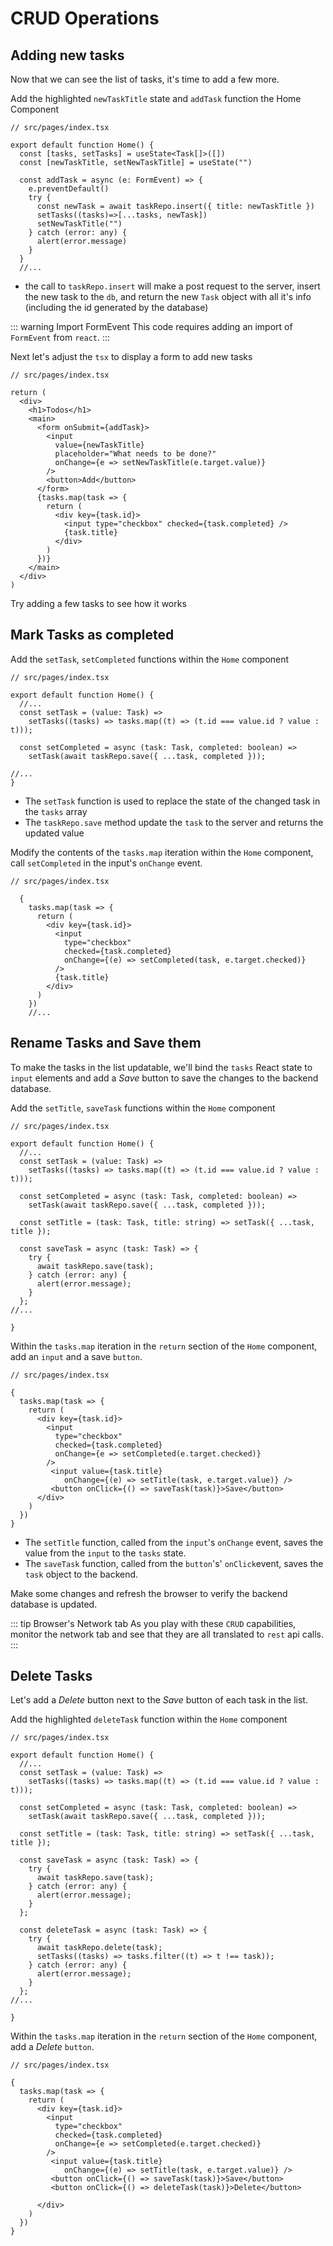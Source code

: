 # CRUD Operations

## Adding new tasks

Now that we can see the list of tasks, it's time to add a few more.

Add the highlighted `newTaskTitle` state and `addTask` function the Home Component

```ts{5-16}
// src/pages/index.tsx

export default function Home() {
  const [tasks, setTasks] = useState<Task[]>([])
  const [newTaskTitle, setNewTaskTitle] = useState("")

  const addTask = async (e: FormEvent) => {
    e.preventDefault()
    try {
      const newTask = await taskRepo.insert({ title: newTaskTitle })
      setTasks((tasks)=>[...tasks, newTask])
      setNewTaskTitle("")
    } catch (error: any) {
      alert(error.message)
    }
  }
  //...
```

- the call to `taskRepo.insert` will make a post request to the server, insert the new task to the `db`, and return the new `Task` object with all it's info (including the id generated by the database)

::: warning Import FormEvent
This code requires adding an import of `FormEvent` from `react`.
:::

Next let's adjust the `tsx` to display a form to add new tasks

```tsx{7-14}
// src/pages/index.tsx

return (
  <div>
    <h1>Todos</h1>
    <main>
      <form onSubmit={addTask}>
        <input
          value={newTaskTitle}
          placeholder="What needs to be done?"
          onChange={e => setNewTaskTitle(e.target.value)}
        />
        <button>Add</button>
      </form>
      {tasks.map(task => {
        return (
          <div key={task.id}>
            <input type="checkbox" checked={task.completed} />
            {task.title}
          </div>
        )
      })}
    </main>
  </div>
)
```

Try adding a few tasks to see how it works

## Mark Tasks as completed

Add the `setTask`, `setCompleted` functions within the `Home` component

```tsx{5-6,8-9,16}
// src/pages/index.tsx

export default function Home() {
  //...
  const setTask = (value: Task) =>
    setTasks((tasks) => tasks.map((t) => (t.id === value.id ? value : t)));

  const setCompleted = async (task: Task, completed: boolean) =>
    setTask(await taskRepo.save({ ...task, completed }));

//...
}
```
- The `setTask` function is used to replace the state of the changed task in the `tasks` array
- The `taskRepo.save` method update the `task` to the server and returns the updated value

Modify the contents of the `tasks.map` iteration within the `Home` component, call `setCompleted` in the input's `onChange` event.

```tsx{10}
// src/pages/index.tsx

  {
    tasks.map(task => {
      return (
        <div key={task.id}>
          <input
            type="checkbox"
            checked={task.completed}
            onChange={(e) => setCompleted(task, e.target.checked)}
          />
          {task.title}
        </div>
      )
    })
    //...
```

## Rename Tasks and Save them

To make the tasks in the list updatable, we'll bind the `tasks` React state to `input` elements and add a _Save_ button to save the changes to the backend database.

Add the `setTitle`, `saveTask` functions within the `Home` component

```tsx{11,13-19}
// src/pages/index.tsx

export default function Home() {
  //...
  const setTask = (value: Task) =>
    setTasks((tasks) => tasks.map((t) => (t.id === value.id ? value : t)));

  const setCompleted = async (task: Task, completed: boolean) =>
    setTask(await taskRepo.save({ ...task, completed }));

  const setTitle = (task: Task, title: string) => setTask({ ...task, title });

  const saveTask = async (task: Task) => {
    try {
      await taskRepo.save(task);
    } catch (error: any) {
      alert(error.message);
    }
  };
//...

}
```
Within the `tasks.map` iteration in the `return` section of the `Home` component, add an `input` and a save `button`.

```tsx{12-14}
// src/pages/index.tsx

{
  tasks.map(task => {
    return (
      <div key={task.id}>
        <input
          type="checkbox"
          checked={task.completed}
          onChange={e => setCompleted(e.target.checked)}
        />
         <input value={task.title} 
            onChange={(e) => setTitle(task, e.target.value)} />
         <button onClick={() => saveTask(task)}>Save</button>
      </div>
    )
  })
}
```

- The `setTitle` function, called from the `input`'s `onChange` event, saves the value from the `input` to the `tasks` state.
- The `saveTask` function, called from the `button`'s' `onClick`event, saves the `task` object to the backend.

Make some changes and refresh the browser to verify the backend database is updated.

::: tip Browser's Network tab
As you play with these `CRUD` capabilities, monitor the network tab and see that they are all translated to `rest` api calls.
:::

## Delete Tasks

Let's add a _Delete_ button next to the _Save_ button of each task in the list.

Add the highlighted `deleteTask` function within the `Home` component

```tsx{21-28}
// src/pages/index.tsx

export default function Home() {
  //...
  const setTask = (value: Task) =>
    setTasks((tasks) => tasks.map((t) => (t.id === value.id ? value : t)));

  const setCompleted = async (task: Task, completed: boolean) =>
    setTask(await taskRepo.save({ ...task, completed }));

  const setTitle = (task: Task, title: string) => setTask({ ...task, title });

  const saveTask = async (task: Task) => {
    try {
      await taskRepo.save(task);
    } catch (error: any) {
      alert(error.message);
    }
  };

  const deleteTask = async (task: Task) => {
    try {
      await taskRepo.delete(task);
      setTasks((tasks) => tasks.filter((t) => t !== task));
    } catch (error: any) {
      alert(error.message);
    }
  };
//...

}
```
Within the `tasks.map` iteration in the `return` section of the `Home` component, add a _Delete_ `button`.

```tsx{15}
// src/pages/index.tsx

{
  tasks.map(task => {
    return (
      <div key={task.id}>
        <input
          type="checkbox"
          checked={task.completed}
          onChange={e => setCompleted(e.target.checked)}
        />
         <input value={task.title} 
            onChange={(e) => setTitle(task, e.target.value)} />
         <button onClick={() => saveTask(task)}>Save</button>
         <button onClick={() => deleteTask(task)}>Delete</button>

      </div>
    )
  })
}
```